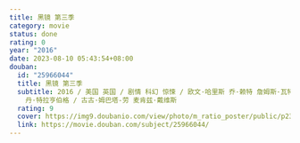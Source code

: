 ```yaml
---
title: 黑镜 第三季
category: movie
status: done
rating: 0
year: "2016"
date: 2023-08-10 05:43:54+08:00
douban:
  id: "25966044"
  title: 黑镜 第三季
  subtitle: 2016 / 美国 英国 / 剧情 科幻 惊悚 / 欧文·哈里斯 乔·赖特 詹姆斯·瓦特金斯 雅各布·维尔布鲁根 詹姆斯·哈维斯
    丹·特拉亨伯格 / 古古·姆巴塔-劳 麦肯兹·戴维斯
  rating: 9
  cover: https://img9.doubanio.com/view/photo/m_ratio_poster/public/p2391300344.jpg
  link: https://movie.douban.com/subject/25966044/
---
```



